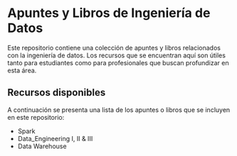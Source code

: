 # Apuntes y Libros de Ingeniería de Datos

Este repositorio contiene una colección de apuntes y libros relacionados con la ingeniería de datos. Los recursos que se encuentran aquí son útiles tanto para estudiantes como para profesionales que buscan profundizar en esta área.

## Recursos disponibles

A continuación se presenta una lista de los apuntes o libros que se incluyen en este repositorio:

- Spark
- Data_Engineering I, II & III
- Data Warehouse
